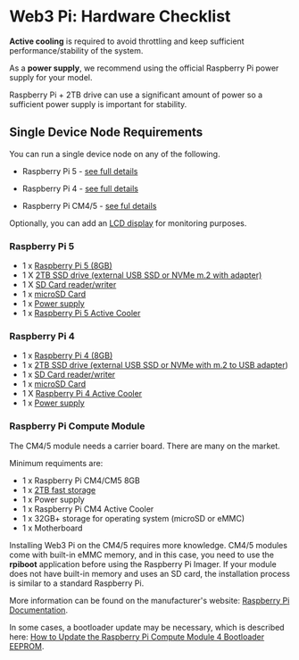 # Web3 Pi: Hardware Checklist

**Active cooling** is required to avoid throttling and keep sufficient performance/stability of the system.

As a **power supply**, we recommend using the official Raspberry Pi power supply for your model.

Raspberry Pi + 2TB drive can use a significant amount of power so a sufficient power supply is important for stability.

## Single Device Node Requirements

You can run a single device node on any of the following.

- Raspberry Pi 5 - [see full details](#raspberry-pi-5)

- Raspberry Pi 4 - [see full details](#raspberry-pi-4)

- Raspberry Pi CM4/5 - [see ful details](#raspberry-pi-compute-module)

Optionally, you can add an [LCD display](../../monitoring/lcd.md) for monitoring purposes.

### Raspberry Pi 5

- 1 x [Raspberry Pi 5 (8GB)](https://botland.store/raspberry-pi-5-modules-and-kits/23905-raspberry-pi-5-8gb-5056561803326.html)
- 1 X [2TB SSD drive (external USB SSD or NVMe m.2 with adapter)](./hardware-recommendations.md#ssd-drive)
- 1 X [SD Card reader/writer](./hardware-recommendations.md#sd-card-reader-and-writer)
- 1 x [microSD Card](./hardware-recommendations.md#microsd-card)
- 1 x [Power supply](https://botland.store/raspberry-pi-5-power-supply/23907-raspberry-pi-27w-usb-c-power-supply-official-51v-5a-psu-for-raspberry-pi-5-black-5056561803418.html)
- 1 x [Raspberry Pi 5 Active Cooler](https://botland.store/raspberry-pi-5-mounting-elements/23925-raspberry-pi-active-cooler-heatsink-fan-for-raspberry-pi-5-5056561803357.html)

### Raspberry Pi 4

- 1 x [Raspberry Pi 4 (8GB)](https://botland.store/raspberry-pi-4b-modules-and-kits/16579-raspberry-pi-4-model-b-wifi-dualband-bluetooth-8gb-ram-18ghz-5056561800356.html)
- 1 x [2TB SSD drive (external USB SSD or NVMe with m.2 to USB adapter](./hardware-recommendations.md#ssd-drive))
- 1 x [SD Card reader/writer](./hardware-recommendations.md#sd-card-reader-and-writer)
- 1 x [microSD Card](./hardware-recommendations.md#microsd-card)
- 1 X [Raspberry Pi 4 Active Cooler](https://botland.store/raspberry-pi-4b-cases/15106-case-justpi-for-raspberry-pi-4b-aluminum-with-dual-fan-black-lt-4b02-5903351242660.html)
- 1 x [Power supply](https://botland.store/raspberry-pi-4b-power-supply/14348-power-supply-for-raspberry-pi-4-usb-c-51v-3a-original-black-644824914886.html)

### Raspberry Pi Compute Module

The CM4/5 module needs a carrier board. There are many on the market.

Minimum requiments are:

- 1 x Raspberry Pi CM4/CM5 8GB
- 1 x [2TB fast storage](./hardware-recommendations.md#ssd-drive)
- 1 x Power supply
- 1 x Raspberry Pi CM4 Active Cooler
- 1 x 32GB+ storage for operating system (microSD or eMMC)
- 1 x Motherboard

Installing Web3 Pi on the CM4/5 requires more knowledge. CM4/5 modules come with built-in eMMC memory, and in this case, you need to use the **rpiboot** application before using the Raspberry Pi Imager. If your module does not have built-in memory and uses an SD card, the installation process is similar to a standard Raspberry Pi.

More information can be found on the manufacturer's website: [Raspberry Pi Documentation](https://www.raspberrypi.com/documentation/computers/compute-module.html).

In some cases, a bootloader update may be necessary, which is described here: [How to Update the Raspberry Pi Compute Module 4 Bootloader EEPROM](https://www.jeffgeerling.com/blog/2022/how-update-raspberry-pi-compute-module-4-bootloader-eeprom).
